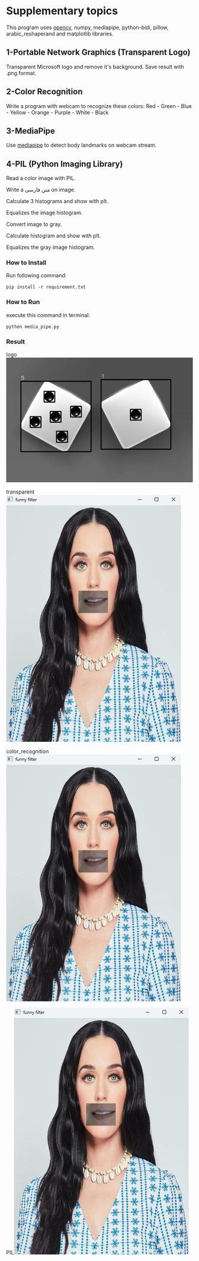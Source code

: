# Supplementary topics
This program uses [opencv](https://github.com/opencv/opencv), numpy, mediapipe, python-bidi, pillow, arabic_reshaperand and matplotlib libraries.

## 1-Portable Network Graphics (Transparent Logo)
Transparent Microsoft logo and remove it's background.
Save result with .png format.

## 2-Color Recognition
Write a program with webcam to recognize these colors:
Red - Green - Blue - Yellow - Orange - Purple - White - Black

## 3-MediaPipe
Use [mediapipe](https://developers.google.com/mediapipe/solutions/vision/pose_landmarker/) to detect body landmarks on webcam stream.

## 4-PIL (Python Imaging Library)
Read a color image with PIL.

Write a متن فارسی on image.

Calculate 3 histograms and show with plt.

Equalizes the image histogram.

Convert image to gray.

Calculate histogram and show with plt.

Equalizes the gray image histogram.

### How to Install
Run following command:
```
pip install -r requirement.txt
```

### How to Run
execute this command in terminal:
```
python media_pipe.py
```

### Result
logo![](https://raw.githubusercontent.com/Farokhlagha/PyImageProcessing/main/PyIP33_Object_Detection/output/dice_number.png)

transparent![](https://raw.githubusercontent.com/Farokhlagha/PyImageProcessing/main/PyIP33_Object_Detection/output/funny_camera.png)

color_recognition![](https://raw.githubusercontent.com/Farokhlagha/PyImageProcessing/main/PyIP33_Object_Detection/output/funny_camera.png)

PIL![](https://raw.githubusercontent.com/Farokhlagha/PyImageProcessing/main/PyIP33_Object_Detection/output/funny_camera.png)